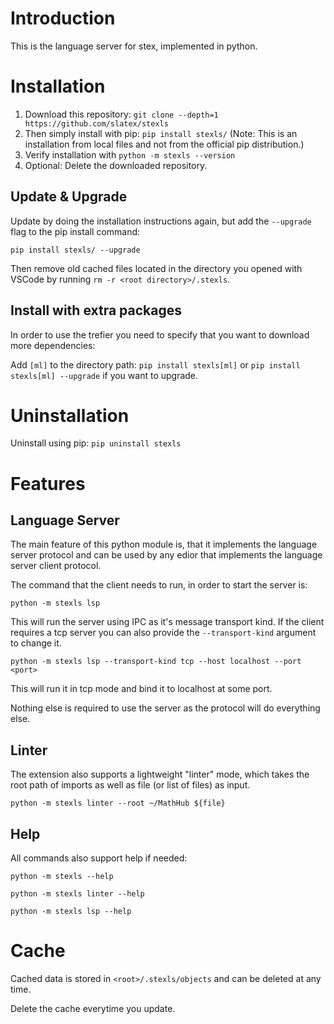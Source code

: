 # Introduction

This is the language server for stex, implemented in python.

# Installation

1. Download this repository: `git clone --depth=1 https://github.com/slatex/stexls`
2. Then simply install with pip: `pip install stexls/` (Note: This is an installation from local files and not from the official pip distribution.)
3. Verify installation with `python -m stexls --version`
4. Optional: Delete the downloaded repository.

## Update & Upgrade

Update by doing the installation instructions again, but add the `--upgrade` flag to the pip install command:

`pip install stexls/ --upgrade`

Then remove old cached files located in the directory you opened with VSCode by running `rm -r <root directory>/.stexls`.

## Install with extra packages

In order to use the trefier you need to specify that you want to download more dependencies:

Add `[ml]` to the directory path: `pip install stexls[ml]` or `pip install stexls[ml] --upgrade` if you want to upgrade.

# Uninstallation

Uninstall using pip: `pip uninstall stexls`

# Features

## Language Server

The main feature of this python module is, that it implements the language server protocol
and can be used by any edior that implements the language server client protocol.

The command that the client needs to run, in order to start the server is:

`python -m stexls lsp`


This will run the server using IPC as it's message transport kind.
If the client requires a tcp server you can also provide the `--transport-kind` argument to change it.

`python -m stexls lsp --transport-kind tcp --host localhost --port <port>`


This will run it in tcp mode and bind it to localhost at some port.


Nothing else is required to use the server as the protocol will do everything else.


## Linter


The extension also supports a lightweight "linter" mode, which takes
the root path of imports as well as file (or list of files) as input.

`python -m stexls linter --root ~/MathHub ${file}`

## Help

All commands also support help if needed:

`python -m stexls --help`

`python -m stexls linter --help`

`python -m stexls lsp --help`


# Cache

Cached data is stored in `<root>/.stexls/objects` and can be deleted
at any time.

Delete the cache everytime you update.
